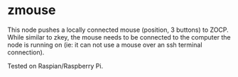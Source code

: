 zmouse
======

This node pushes a locally connected mouse (position, 3 buttons) to ZOCP. While similar to zkey, the mouse needs to be connected to the computer the node is running on (ie: it can not use a mouse over an ssh terminal connection).

Tested on Raspian/Raspberry Pi.

